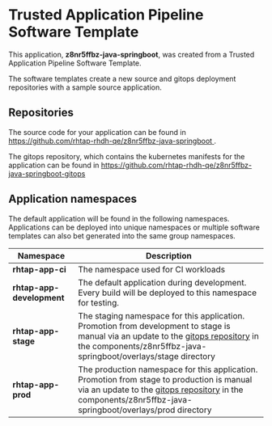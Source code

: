 # Trusted Application Pipeline Software Template

This application, **z8nr5ffbz-java-springboot**, was created from a Trusted Application Pipeline Software Template.

The software templates create a new source and gitops deployment repositories with a sample source application. 

## Repositories

The source code for your application can be found in [https://github.com/rhtap-rhdh-qe/z8nr5ffbz-java-springboot ](https://github.com/rhtap-rhdh-qe/z8nr5ffbz-java-springboot ).
 
The gitops repository, which contains the kubernetes manifests for the application can be found in 
[https://github.com/rhtap-rhdh-qe/z8nr5ffbz-java-springboot-gitops ](https://github.com/rhtap-rhdh-qe/z8nr5ffbz-java-springboot-gitops ) 

## Application namespaces 

The default application will be found in the following namespaces. Applications can be deployed into unique namespaces or multiple software templates can also bet generated into the same group namespaces.  

|  Namespace   |  Description   |  
| -------- | -------- |
| **rhtap-app-ci** | The namespace used for CI workloads |
| **rhtap-app-development** | The default application during development. Every build will be deployed to this namespace for testing. |
| **rhtap-app-stage** | The staging namespace for this application. Promotion from development to stage is manual via an update to the [gitops repository](https://github.com/rhtap-rhdh-qe/z8nr5ffbz-java-springboot-gitops ) in the components/z8nr5ffbz-java-springboot/overlays/stage directory |
| **rhtap-app-prod** | The production namespace for this application. Promotion from stage to production is manual via an update to the [gitops repository](https://github.com/rhtap-rhdh-qe/z8nr5ffbz-java-springboot-gitops ) in the components/z8nr5ffbz-java-springboot/overlays/prod directory |